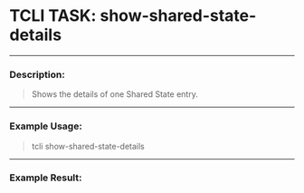 # TCLI TASK: show-shared-state-details

---
### Description:
> Shows the details of one Shared State entry.

---
### Example Usage:
> tcli show-shared-state-details



---
### Example Result:

